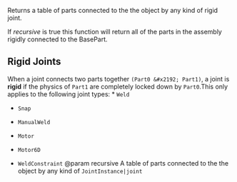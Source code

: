 Returns a table of parts connected to the the object by any kind of rigid joint.

If _recursive_ is true this function will return all of the parts in the assembly rigidly connected to the BasePart.

## Rigid Joints

When a joint connects two parts together `(Part0 &#x2192; Part1)`, a joint is **rigid** if the physics of `Part1` are completely locked down by `Part0`.This only applies to the following joint types: * `Weld`

* `Snap`

* `ManualWeld`

* `Motor`

* `Motor6D`

* `WeldConstraint`
@param recursive A table of parts connected to the the object by any kind of `JointInstance|joint`